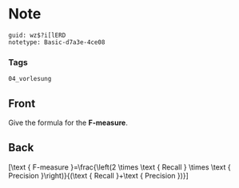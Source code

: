 # Note
```
guid: wz$?i[lERD
notetype: Basic-d7a3e-4ce08
```

### Tags
```
04_vorlesung
```

## Front
Give the formula for the <b>F-measure</b>.

## Back
\[\text { F-measure }=\frac{\left(2 \times \text { Recall } \times \text { Precision }\right)}{(\text { Recall }+\text { Precision })}\]
